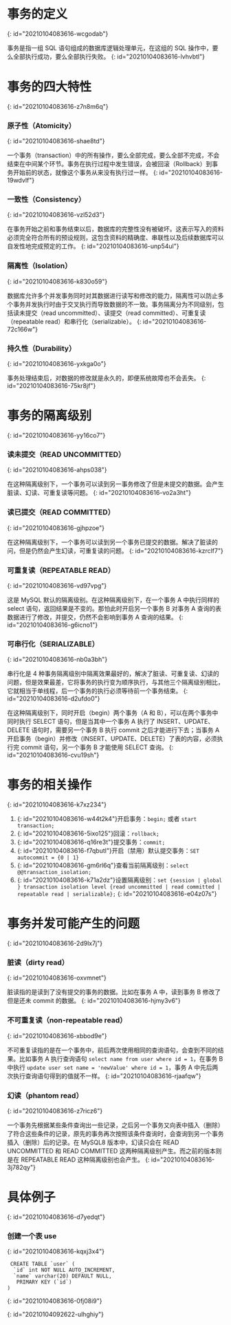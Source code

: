 # 事务的定义
{: id="20210104083616-wcgodab"}

事务是指一组 SQL 语句组成的数据库逻辑处理单元，在这组的 SQL 操作中，要么全部执行成功，要么全部执行失败。
{: id="20210104083616-lvhvbtl"}

# 事务的四大特性
{: id="20210104083616-z7n8m6q"}

### 原子性（Atomicity）
{: id="20210104083616-shae8td"}

一个事务（transaction）中的所有操作，要么全部完成，要么全部不完成，不会结束在中间某个环节。事务在执行过程中发生错误，会被回滚（Rollback）到事务开始前的状态，就像这个事务从来没有执行过一样。
{: id="20210104083616-19wdvlf"}

### 一致性（Consistency）
{: id="20210104083616-vzl52d3"}

在事务开始之前和事务结束以后，数据库的完整性没有被破坏。这表示写入的资料必须完全符合所有的预设规则，这包含资料的精确度、串联性以及后续数据库可以自发性地完成预定的工作。
{: id="20210104083616-unp54ul"}

### 隔离性（Isolation）
{: id="20210104083616-k830o59"}

数据库允许多个并发事务同时对其数据进行读写和修改的能力，隔离性可以防止多个事务并发执行时由于交叉执行而导致数据的不一致。事务隔离分为不同级别，包括读未提交（read uncommitted）、读提交（read committed）、可重复读（repeatable read）和串行化（serializable）。
{: id="20210104083616-72c166w"}

### 持久性（Durability）
{: id="20210104083616-yxkga0o"}

事务处理结束后，对数据的修改就是永久的，即便系统故障也不会丢失。
{: id="20210104083616-75kr8jf"}

# 事务的隔离级别
{: id="20210104083616-yy16co7"}

### 读未提交（READ UNCOMMITTED）
{: id="20210104083616-ahps038"}

在这种隔离级别下，一个事务可以读到另一事务修改了但是未提交的数据。会产生脏读、幻读、可重复读等问题。
{: id="20210104083616-vo2a3ht"}

### 读已提交（READ COMMITTED）
{: id="20210104083616-gjhpzoe"}

在这种隔离级别下，一个事务可以读到另一个事务已提交的数据。解决了脏读的问，但是仍然会产生幻读，可重复读的问题。
{: id="20210104083616-kzrclf7"}

### 可重复读（REPEATABLE READ）
{: id="20210104083616-vd97vpg"}

这是 MySQL 默认的隔离级别。在这种隔离级别下，在一个事务 A 中执行同样的 select 语句，返回结果是不变的。那怕此时开启另一个事务 B 对事务 A 查询的表数据进行了修改，并提交，仍然不会影响到事务 A 查询的结果。
{: id="20210104083616-g6icno1"}

### 可串行化（SERIALIZABLE）
{: id="20210104083616-nb0a3bh"}

串行化是 4 种事务隔离级别中隔离效果最好的，解决了脏读、可重复读、幻读的问题，但是效果最差，它将事务的执行变为顺序执行，与其他三个隔离级别相比，它就相当于单线程，后一个事务的执行必须等待前一个事务结束。
{: id="20210104083616-d2ufdo0"}

在这种隔离级别下，同时开启（begin）两个事务（A 和 B），可以在两个事务中同时执行 SELECT 语句，但是当其中一个事务 A 执行了 INSERT、UPDATE、DELETE 语句时，需要另一个事务 B 执行 commit 之后才能进行下去；当事务 A 开启事务（begin）并修改（INSERT、UPDATE、DELETE）了表的内容，必须执行完 commit 语句，另一个事务 B 才能使用 SELECT 查询。
{: id="20210104083616-cvu19sh"}

# 事务的相关操作
{: id="20210104083616-k7xz234"}

1. {: id="20210104083616-w44t2k4"}开启事务：`begin;` 或者 `start transaction;`
2. {: id="20210104083616-5ixo125"}回滚：`rollback;`
3. {: id="20210104083616-q16re3t"}提交事务：`commit;`
4. {: id="20210104083616-f7qbutl"}开启（禁用）默认提交事务：`SET autocommit = {0 | 1}`
5. {: id="20210104083616-gm6rl6q"}查看当前隔离级别：`select @@transaction_isolation;`
6. {: id="20210104083616-k71a2dz"}设置隔离级别：`set {session | global } transaction isolation level {read uncommitted | read committed | repeatable read | serializable};`
{: id="20210104083616-e04z07s"}

# 事务并发可能产生的问题
{: id="20210104083616-2d9lx7j"}

### 脏读（dirty read）
{: id="20210104083616-oxvmnet"}

脏读指的是读到了没有提交的事务的数据。比如在事务 A 中，读到事务 B 修改了但是还未 commit 的数据。
{: id="20210104083616-hjmy3v6"}

### 不可重复读（non-repeatable read）
{: id="20210104083616-xbbod9e"}

不可重复读指的是在一个事务中，前后两次使用相同的查询语句，会查到不同的结果。比如事务 A 执行查询语句 `select name from user where id = 1`，在事务 B 中执行 `update user set name = 'newValue' where id = 1`，事务 A 中先后两次执行查询语句得到的值就不一样。
{: id="20210104083616-rjaafqw"}

### 幻读（phantom read）
{: id="20210104083616-z7ricz6"}

一个事务先根据某些条件查询出一些记录，之后另一个事务又向表中插入（删除）了符合这些条件的记录，原先的事务再次按照该条件查询时，会查询到另一个事务插入（删除）后的记录。在 MySQL8 版本中，幻读只会在 READ UNCOMMITTED 和 READ COMMITTED 这两种隔离级别产生。而之前的版本则是在 REPEATABLE READ 这种隔离级别也会产生。
{: id="20210104083616-3j782qy"}

# 具体例子
{: id="20210104083616-d7yedqt"}

### 创建一个表 use
{: id="20210104083616-kqxj3x4"}

```
 CREATE TABLE `user` (
  `id` int NOT NULL AUTO_INCREMENT,
  `name` varchar(20) DEFAULT NULL,
   PRIMARY KEY (`id`)
) 
```
{: id="20210104083616-0fj08i9"}

{: id="20210104092622-ulhghiy"}

